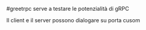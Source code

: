 #greetrpc serve a testare le potenzialità di gRPC

Il client e il server possono dialogare su porta cusom